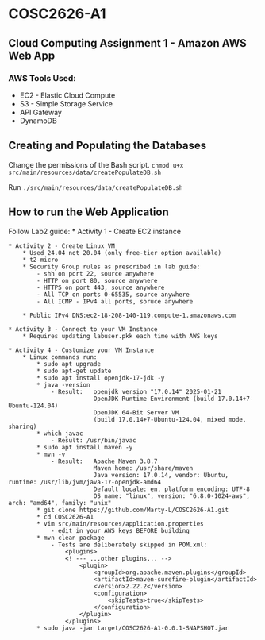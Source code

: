 # COSC2626-A1
## Cloud Computing Assignment 1 - Amazon AWS Web App  

### AWS Tools Used:
* EC2 - Elastic Cloud Compute
* S3 - Simple Storage Service
* API Gateway 
* DynamoDB

## Creating and Populating the Databases
Change the permissions of the Bash script. `chmod u+x src/main/resources/data/createPopulateDB.sh`

Run `./src/main/resources/data/createPopulateDB.sh`


## How to run the Web Application
Follow Lab2 guide:
	* Activity 1 - Create EC2 instance
	
	* Activity 2 - Create Linux VM 
		* Used 24.04 not 20.04 (only free-tier option available)
		* t2-micro
		* Security Group rules as prescribed in lab guide:
			- shh on port 22, source anywhere
			- HTTP on port 80, source anywhere
			- HTTPS on port 443, source anywhere
			- All TCP on ports 0-65535, source anywhere
			- All ICMP - IPv4 all ports, soruce anywhere
			
		* Public IPv4 DNS:ec2-18-208-140-119.compute-1.amazonaws.com
	
	* Activity 3 - Connect to your VM Instance
		* Requires updating labuser.pkk each time with AWS keys
		
	* Activity 4 - Customize your VM Instance
		* Linux commands run:
			* sudo apt upgrade
			* sudo apt-get update
			* sudo apt install openjdk-17-jdk -y
			* java -version
				- Result: 	openjdk version "17.0.14" 2025-01-21
							OpenJDK Runtime Environment (build 17.0.14+7-Ubuntu-124.04)
							OpenJDK 64-Bit Server VM 
							(build 17.0.14+7-Ubuntu-124.04, mixed mode, sharing)
			* which javac
				- Result: /usr/bin/javac
			* sudo apt install maven -y
			* mvn -v
				- Result: 	Apache Maven 3.8.7
							Maven home: /usr/share/maven
							Java version: 17.0.14, vendor: Ubuntu, runtime: /usr/lib/jvm/java-17-openjdk-amd64
							Default locale: en, platform encoding: UTF-8
							OS name: "linux", version: "6.8.0-1024-aws", arch: "amd64", family: "unix"
			* git clone https://github.com/Marty-L/COSC2626-A1.git
			* cd COSC2626-A1
			* vim src/main/resources/application.properties
				- edit in your AWS keys BEFORE building 
			* mvn clean package
				- Tests are deliberately skipped in POM.xml:
					<plugins>
					<! --- ...other plugins... -->
						<plugin>
							<groupId>org.apache.maven.plugins</groupId>
							<artifactId>maven-surefire-plugin</artifactId>
							<version>2.22.2</version>
							<configuration>
								<skipTests>true</skipTests>
							</configuration>
						</plugin>
					</plugins>
			* sudo java -jar target/COSC2626-A1-0.0.1-SNAPSHOT.jar
